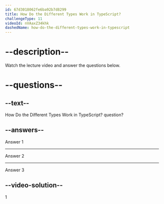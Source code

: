```yaml
---
id: 67d3018062fe6ba92b7d8299
title: How Do the Different Types Work in TypeScript?
challengeType: 11
videoId: nVAaxZ34khk
dashedName: how-do-the-different-types-work-in-typescript
---
```


# --description--

Watch the lecture video and answer the questions below.

# --questions--

## --text--

How Do the Different Types Work in TypeScript? question?

## --answers--

Answer 1

---

Answer 2

---

Answer 3

## --video-solution--

1
